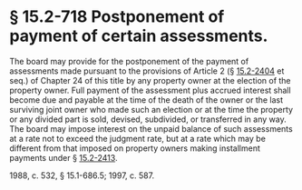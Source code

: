 # § 15.2-718 Postponement of payment of certain assessments.

<p>The board may provide for the postponement of the payment of assessments made pursuant to the provisions of Article 2 (§ <a href='http://law.lis.virginia.gov/vacode/15.2-2404/'>15.2-2404</a> et seq.) of Chapter 24 of this title by any property owner at the election of the property owner. Full payment of the assessment plus accrued interest shall become due and payable at the time of the death of the owner or the last surviving joint owner who made such an election or at the time the property or any divided part is sold, devised, subdivided, or transferred in any way. The board may impose interest on the unpaid balance of such assessments at a rate not to exceed the judgment rate, but at a rate which may be different from that imposed on property owners making installment payments under § <a href='http://law.lis.virginia.gov/vacode/15.2-2413/'>15.2-2413</a>.</p><p>1988, c. 532, § 15.1-686.5; 1997, c. 587.</p>